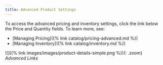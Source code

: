 ```yaml
---
title: Advanced Product Settings
---
```


To access the advanced pricing and inventory settings, click the link below the Price and Quantity fields. To learn more, see:

* [Managing Pricing]({% link catalog/pricing-advanced.md %})
* [Managing Inventory]({% link catalog/inventory.md %})

![]({% link images/images/product-details-simple.png %}){: .zoom}
*Advanced Links*
